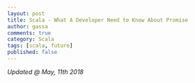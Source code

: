 ```yaml
---
layout: post
title: Scala - What A Developer Need to Know About Promise
author: gassa
comments: true
category: Scala
tags: [scala, future]
published: false
---
```



_Updated @ May, 11th 2018_


